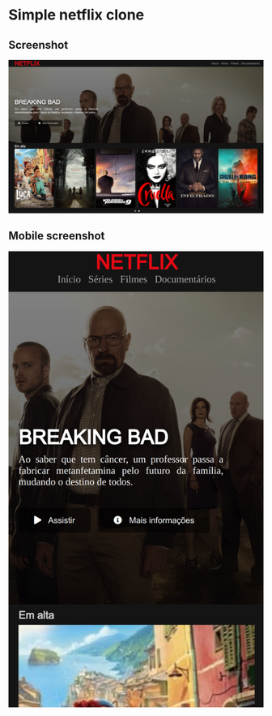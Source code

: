 # Simple netflix clone
## Screenshot
<img src="https://github.com/BrunoMSchmidt/netflix-clone/blob/main/final-result/desktop.png">

## Mobile screenshot
<img src="https://github.com/BrunoMSchmidt/netflix-clone/blob/main/final-result/mobile.png">
